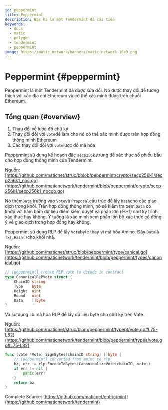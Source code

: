 ```yaml
---
id: peppermint
title: Peppermint
description: Bạc hà là một Tendermint đã cải tiến
keywords:
  - docs
  - matic
  - polygon
  - tendermint
  - peppermint
image: https://matic.network/banners/matic-network-16x9.png
---
```


# Peppermint {#peppermint}

Peppermint là một Tendermint đã được sửa đổi. Nó được thay đổi để tương thích với các địa chỉ Ethereum và có thể xác minh được trên chuỗi Ethereum.

## Tổng quan {#overview}

1. Thau đổi về lược đồ chữ ký
2. Thay đổi đối với `vote`để làm cho nó có thể xác minh được trên hợp đồng thông minh Ethereum
3. Các thay đổi đối với `vote`lược đồ mã hóa

Peppermint sử dụng kế hoạch đặc `secp256k1`trưng để xác thực số phiếu bầu cho hợp đồng thông minh của Tendermint.

Nguồn: [https://github.com/maticnet/struc/bblob/peppermint/crypto/secp256k1/secp256k1_noc.go](https://github.com/maticnetwork/tendermint/blob/peppermint/crypto/secp256k1/secp256k1_nocgo.go)

Nó thêm`Data` trường vào `Vote`và `Proposal`cấu trúc để lấy `hash`cho các giao dịch trong khối. Trên hợp đồng thông minh, nó sẽ kiểm tra xem `Data` có khớp với hàm băm dữ liệu điểm kiểm duyệt và phần lớn (⅔+1) chữ ký trình xác thực hay không. Ý tưởng là xác minh xem phần lớn bộ xác thực có đồng ý về giao dịch trong hợp đồng hay không.

Peppermint sử dụng RLP để lấy `Vote`byte  thay vì mã hóa Amino. Đây `Data`là `Txs.Hash()`cho khối nhà.

Nguồn: [https://github.com/maticnet/struc/blob/peppermint/type/canical.go](https://github.com/maticnetwork/tendermint/blob/peppermint/types/canonical.go)

```go
// [peppermint] create RLP vote to decode in contract
type CanonicalRLPVote struct {
	ChainID string
	Type    byte
	Height  uint
	Round   uint
	Data    []byte
}
```

Và sử dụng lib mã hóa RLP để lấy dữ liệu byte cho chữ ký trên Vote.

Nguồn: [https://github.com/maticnet/struc/blom/peppermint/typept/vote.go#L75-L82](https://github.com/maticnetwork/tendermint/blob/peppermint/types/vote.go#L75-L82)

```go
func (vote *Vote) SignBytes(chainID string) []byte {
	// [peppermint] converted from amino to rlp
	bz, err := rlp.EncodeToBytes(CanonicalizeVote(chainID, vote))
	if err != nil {
		panic(err)
	}
	return bz
}
```

Complete Source: [https://github.com/maticnet/entric/mint](https://github.com/maticnetwork/tendermint)

